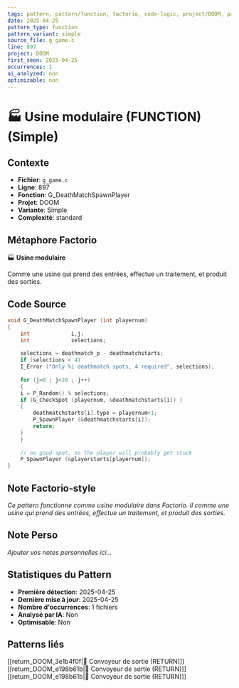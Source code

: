 ```yaml
---
tags: pattern, pattern/function, factorio, code-logic, project/DOOM, pattern/variant/simple
date: 2025-04-25
pattern_type: function
pattern_variant: simple
source_file: g_game.c
line: 897
project: DOOM
first_seen: 2025-04-25
occurrences: 1
ai_analyzed: non
optimizable: non
---
```


# 🏭 Usine modulaire (FUNCTION) (Simple)

## Contexte
- **Fichier**: `g_game.c`
- **Ligne**: 897
- **Fonction**: G_DeathMatchSpawnPlayer
- **Projet**: DOOM
- **Variante**: Simple
- **Complexité**: standard

## Métaphore Factorio
🏭 **Usine modulaire**

Comme une usine qui prend des entrées, effectue un traitement, et produit des sorties.

## Code Source
```c
void G_DeathMatchSpawnPlayer (int playernum) 
{ 
    int             i,j; 
    int				selections; 
	 
    selections = deathmatch_p - deathmatchstarts; 
    if (selections < 4) 
	I_Error ("Only %i deathmatch spots, 4 required", selections); 
 
    for (j=0 ; j<20 ; j++) 
    { 
	i = P_Random() % selections; 
	if (G_CheckSpot (playernum, &deathmatchstarts[i]) ) 
	{ 
	    deathmatchstarts[i].type = playernum+1; 
	    P_SpawnPlayer (&deathmatchstarts[i]); 
	    return; 
	} 
    } 
 
    // no good spot, so the player will probably get stuck 
    P_SpawnPlayer (&playerstarts[playernum]); 
}
```

## Note Factorio-style
*Ce pattern fonctionne comme usine modulaire dans Factorio. Il comme une usine qui prend des entrées, effectue un traitement, et produit des sorties.*

## Note Perso
*Ajouter vos notes personnelles ici...*

## Statistiques du Pattern
- **Première détection**: 2025-04-25
- **Dernière mise à jour**: 2025-04-25
- **Nombre d'occurrences**: 1 fichiers
- **Analysé par IA**: Non
- **Optimisable**: Non

## Patterns liés
[[return_DOOM_3e1b4f0f|🚚 Convoyeur de sortie (RETURN)]]
[[return_DOOM_e198b61b|🚚 Convoyeur de sortie (RETURN)]]
[[return_DOOM_e198b61b|🚚 Convoyeur de sortie (RETURN)]]
